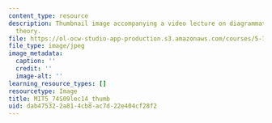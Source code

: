 ```yaml
---
content_type: resource
description: Thumbnail image accompanying a video lecture on diagrammatic perturbation
  theory.
file: https://ol-ocw-studio-app-production.s3.amazonaws.com/courses/5-74-introductory-quantum-mechanics-ii-spring-2009/dab475322a814cb8ac7d22e404cf28f2_MIT5_74S09lec14_thumb.jpg
file_type: image/jpeg
image_metadata:
  caption: ''
  credit: ''
  image-alt: ''
learning_resource_types: []
resourcetype: Image
title: MIT5_74S09lec14_thumb
uid: dab47532-2a81-4cb8-ac7d-22e404cf28f2
---
```


